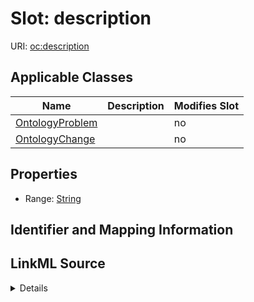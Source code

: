 

# Slot: description

URI: [oc:description](http://w3id.org/ontogpt/ontology-class-templatedescription)



<!-- no inheritance hierarchy -->





## Applicable Classes

| Name | Description | Modifies Slot |
| --- | --- | --- |
| [OntologyProblem](OntologyProblem.md) |  |  no  |
| [OntologyChange](OntologyChange.md) |  |  no  |







## Properties

* Range: [String](String.md)





## Identifier and Mapping Information








## LinkML Source

<details>
```yaml
name: description
alias: description
domain_of:
- OntologyProblem
- OntologyChange
range: string

```
</details>
